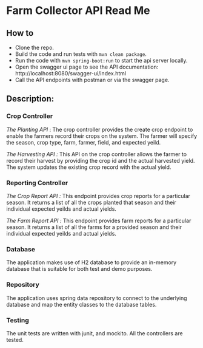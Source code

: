 # Farm Collector API Read Me

## How to

- Clone the repo.
- Build the code and run tests with `mvn clean package`.
- Run the code with `mvn spring-boot:run` to start the api server locally.
- Open the swagger ui page to see the API documentation: http://localhost:8080/swagger-ui/index.html
- Call the API endpoints with postman or via the swagger page.

## Description:

### Crop Controller

*The Planting API* : The crop controller provides the create crop endpoint to enable the farmers record their crops on the system. The farmer will specify the season, crop type, farm, farmer, field, and expected yeild. 

*The Harvesting API :* 
This API on the crop controller allows the farmer to record their harvest by providing the crop id and the actual harvested yield. The system updates the existing crop record with the actual yield.

### Reporting Controller

*The Crop Report API :* 
This endpoint provides crop reports for a particular season. It returns a list of all the crops planted that season and their individual expected yeilds and actual yields.

*The Farm Report API :* 
This endpoint provides farm reports for a particular season. It returns a list of all the farms for a provided season and their individual expected yeilds and actual yields.

### Database
The application makes use of H2 database to provide an in-memory database that is suitable for both test and demo purposes.

### Repository
The application uses spring data repository to connect to the underlying database and map the entity classes to the database tables.

### Testing
The unit tests are written with junit, and mockito. All the controllers are tested.

